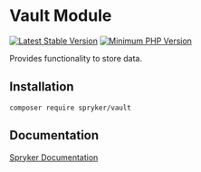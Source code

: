 # Vault Module
[![Latest Stable Version](https://poser.pugx.org/spryker/vault/v/stable.svg)](https://packagist.org/packages/spryker/vault)
[![Minimum PHP Version](https://img.shields.io/badge/php-%3E%3D%207.4-8892BF.svg)](https://php.net/)

Provides functionality to store data.

## Installation

```
composer require spryker/vault
```

## Documentation

[Spryker Documentation](https://documentation.spryker.com/module_guide/overview.htm)
